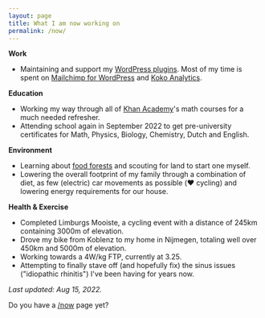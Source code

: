 ```yaml
---
layout: page
title: What I am now working on
permalink: /now/
---
```



**Work**

- Maintaining and support my [WordPress plugins](/wordpress-plugins/). Most of my time is spent on [Mailchimp for WordPress](https://www.mc4wp.com/) and [Koko Analytics](https://www.kokoanalytics.com).

**Education**

- Working my way through all of [Khan Academy](https://www.khanacademy.org/)'s math courses for a much needed refresher.
- Attending school again in September 2022 to get pre-university certificates for Math, Physics, Biology, Chemistry, Dutch and English.

**Environment**

- Learning about [food forests](https://edepot.wur.nl/448781) and scouting for land to start one myself.
- Lowering the overall footprint of my family through a combination of diet, as few (electric) car movements as possible (❤️ cycling) and lowering energy requirements for our house.

**Health & Exercise**

- Completed Limburgs Mooiste, a cycling event with a distance of 245km containing 3000m of elevation.
- Drove my bike from Koblenz to my home in Nijmegen, totaling well over 450km and 5000m of elevation.
- Working towards a 4W/kg FTP, currently at 3.25.
- Attempting to finally stave off (and hopefully fix) the sinus issues ("idiopathic rhinitis") I've been having for years now.  

_Last updated: Aug 15, 2022._

Do you have a [/now](https://nownownow.com/) page yet?
